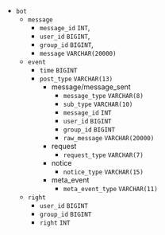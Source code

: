 - `bot`
    - `message`
        - `message_id` `INT`,
        - `user_id`    `BIGINT`,
        - `group_id`   `BIGINT`,
        - `message`    `VARCHAR(20000)`
    - `event`
        - `time`                    `BIGINT`
        - `post_type`               `VARCHAR(13)`
            - message/message_sent
                - `message_type`    `VARCHAR(8)`
                - `sub_type`        `VARCHAR(10)`
                - `message_id`      `INT`
                - `user_id`         `BIGINT`
                - `group_id`        `BIGINT`
                - `raw_message`     `VARCHAR(20000)`
            - request
                - `request_type`    `VARCHAR(7)`
            - notice
                - `notice_type`     `VARCHAR(15)`
            - meta_event
                - `meta_event_type` `VARCHAR(11)`
    - `right`
        - `user_id`    `BIGINT`
        - `group_id`   `BIGINT`
        - `right`      `INT`